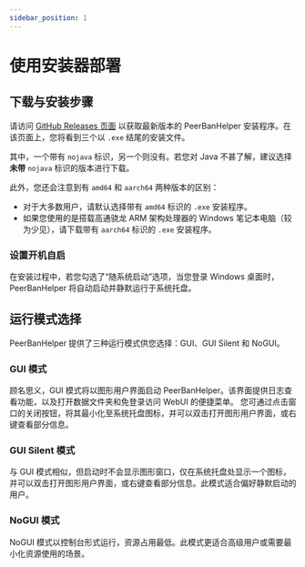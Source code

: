 ```yaml
---
sidebar_position: 1
---
```



# 使用安装器部署

## 下载与安装步骤

请访问 [GitHub Releases 页面](https://github.com/PBH-BTN/PeerBanHelper/releases/latest) 以获取最新版本的 PeerBanHelper 安装程序。在该页面上，您将看到三个以 `.exe` 结尾的安装文件。

其中，一个带有 `nojava` 标识，另一个则没有。若您对 Java 不甚了解，建议选择**未带** `nojava` 标识的版本进行下载。

此外，您还会注意到有 `amd64` 和 `aarch64` 两种版本的区别：
- 对于大多数用户，请默认选择带有 `amd64` 标识的 `.exe` 安装程序。
- 如果您使用的是搭载高通骁龙 ARM 架构处理器的 Windows 笔记本电脑（较为少见），请下载带有 `aarch64` 标识的 `.exe` 安装程序。

### 设置开机自启

在安装过程中，若您勾选了“随系统启动”选项，当您登录 Windows 桌面时，PeerBanHelper 将自动启动并静默运行于系统托盘。

## 运行模式选择

PeerBanHelper 提供了三种运行模式供您选择：GUI、GUI Silent 和 NoGUI。

### GUI 模式

顾名思义，GUI 模式将以图形用户界面启动 PeerBanHelper。该界面提供日志查看功能，以及打开数据文件夹和免登录访问 WebUI 的便捷菜单。
您可通过点击窗口的关闭按钮，将其最小化至系统托盘图标，并可以双击打开图形用户界面，或右键查看部分信息。

### GUI Silent 模式

与 GUI 模式相似，但启动时不会显示图形窗口，仅在系统托盘处显示一个图标，并可以双击打开图形用户界面，或右键查看部分信息。此模式适合偏好静默启动的用户。

### NoGUI 模式

NoGUI 模式以控制台形式运行，资源占用最低。此模式更适合高级用户或需要最小化资源使用的场景。
